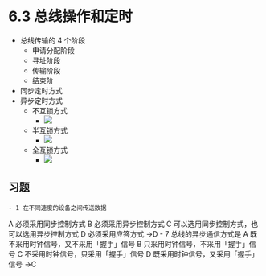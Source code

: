 # 6.3 总线操作和定时

- 总线传输的 4 个阶段
  - 申请分配阶段
  - 寻址阶段
  - 传输阶段
  - 结束阶
- 同步定时方式
- 异步定时方式
  - 不互锁方式
    - ![](https://gitee.com/jackylee3362/typora-pic/raw/master/img/20210525133625.png)
  - 半互锁方式
    - ![](https://gitee.com/jackylee3362/typora-pic/raw/master/img/20210525133627.png)
  - 全互锁方式
    - ![](https://gitee.com/jackylee3362/typora-pic/raw/master/img/20210525133629.png)

## 习题

    - 1 在不同速度的设备之间传送数据

A 必须采用同步控制方式
B 必须采用异步控制方式
C 可以选用同步控制方式，也可以选用异步控制方式
D 必须采用应答方式 →D - 7 总线的异步通信方式是
A 既不采用时钟信号，又不采用「握手」信号
B 只采用时钟信号，不采用「握手」信号
C 不采用时钟信号，只采用「握手」信号
D 既采用时钟信号，又采用「握手」信号 →C
